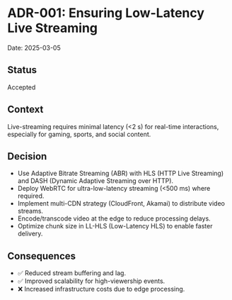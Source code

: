 # ADR-001: Ensuring Low-Latency Live Streaming

Date: 2025-03-05

## Status

Accepted

## Context

Live-streaming requires minimal latency (<2 s) for real-time interactions,
especially for gaming, sports, and social content.

## Decision

* Use Adaptive Bitrate Streaming (ABR) with HLS (HTTP Live Streaming) and DASH (Dynamic Adaptive Streaming over HTTP).
* Deploy WebRTC for ultra-low-latency streaming (<500 ms) where required.
* Implement multi-CDN strategy (CloudFront, Akamai) to distribute video streams.
* Encode/transcode video at the edge to reduce processing delays.
* Optimize chunk size in LL-HLS (Low-Latency HLS) to enable faster delivery.

## Consequences

* ✅ Reduced stream buffering and lag.
* ✅ Improved scalability for high-viewership events.
* ❌ Increased infrastructure costs due to edge processing.